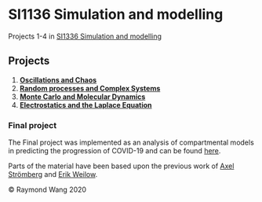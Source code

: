 # SI1136 Simulation and modelling
Projects 1-4 in [SI1336 Simulation and modelling](https://www.kth.se/student/kurser/kurs/SI1336?l=en)

## Projects
1. [**Oscillations and Chaos**](https://github.com/raymondw99/SI1336/tree/main/Project%201)
2. [**Random processes and Complex Systems**](https://github.com/raymondw99/SI1336/tree/main/Project%202)
3. [**Monte Carlo and Molecular Dynamics**](https://github.com/raymondw99/SI1336/tree/main/Project%203)
4. [**Electrostatics and the Laplace Equation**](https://github.com/raymondw99/SI1336/tree/main/Project%204)

### Final project
The Final project was implemented as an analysis of compartmental models <br/>
in predicting the progression of COVID-19 
and can be found [here](https://github.com/raymondw99/Compartmental-Models).

Parts of the material have been based upon the previous work of [Axel Strömberg](https://github.com/axelstr/Simulation_and_modeling)
and [Erik Weilow](https://github.com/eweilow/simulation-and-modeling). 

© Raymond Wang 2020
